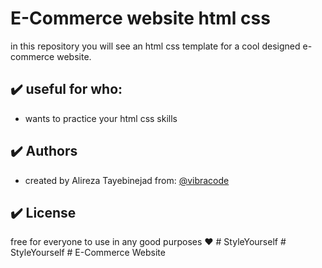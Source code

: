 # E-Commerce website html css

in this repository you will see an html css template for a cool designed e-commerce website.

## :heavy_check_mark: useful for who:

-   wants to practice your html css skills

## :heavy_check_mark: Authors

-   created by Alireza Tayebinejad from: [@vibracode](https://www.github.com/octokatherine)

## :heavy_check_mark: License

free for everyone to use in any good purposes :heart:
#   S t y l e Y o u r s e l f  
 #   S t y l e Y o u r s e l f  
 #   E - C o m m e r c e   W e b s i t e  
 
